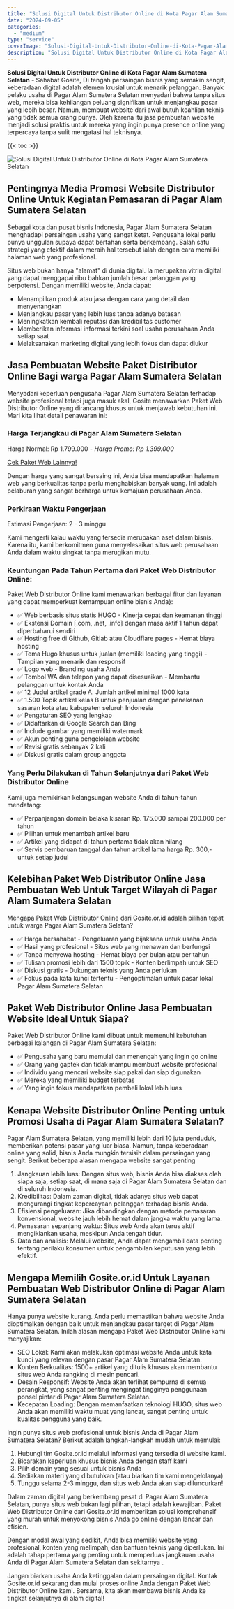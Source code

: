 ```yaml
---
title: "Solusi Digital Untuk Distributor Online di Kota Pagar Alam Sumatera Selatan"
date: "2024-09-05"
categories: 
  - "medium"
type: "service"
coverImage: "Solusi-Digital-Untuk-Distributor-Online-di-Kota-Pagar-Alam-Sumatera-Selatan.png"
description: "Solusi Digital Untuk Distributor Online di Kota Pagar Alam Sumatera Selatan. Jangan biarkan usaha Anda ketinggalan dalam persaingan digital. Kontak Gosite.or..."
---
```


**Solusi Digital Untuk Distributor Online di Kota Pagar Alam Sumatera Selatan** - Sahabat Gosite, Di tengah persaingan bisnis yang semakin sengit, keberadaan digital adalah elemen krusial untuk menarik pelanggan. Banyak pelaku usaha di Pagar Alam Sumatera Selatan menyadari bahwa tanpa situs web, mereka bisa kehilangan peluang signifikan untuk menjangkau pasar yang lebih besar. Namun, membuat website dari awal butuh keahlian teknis yang tidak semua orang punya. Oleh karena itu jasa pembuatan website menjadi solusi praktis untuk mereka yang ingin punya presence online yang terpercaya tanpa sulit mengatasi hal teknisnya.

{{< toc >}}

![Solusi Digital Untuk Distributor Online di Kota Pagar Alam Sumatera Selatan](/images/medium/Solusi-Digital-Untuk-Distributor-Online-di-Kota-Pagar-Alam-Sumatera-Selatan.png)

## Pentingnya Media Promosi Website Distributor Online Untuk Kegiatan Pemasaran di Pagar Alam Sumatera Selatan

Sebagai kota dan pusat bisnis Indonesia, Pagar Alam Sumatera Selatan menghadapi persaingan usaha yang sangat ketat. Pengusaha lokal perlu punya unggulan supaya dapat bertahan serta berkembang. Salah satu strategi yang efektif dalam meraih hal tersebut ialah dengan cara memiliki halaman web yang profesional.

Situs web bukan hanya "alamat" di dunia digital. Ia merupakan vitrin digital yang dapat menggapai ribu bahkan jumlah besar pelanggan yang berpotensi. Dengan memiliki website, Anda dapat:

- Menampilkan produk atau jasa dengan cara yang detail dan menyenangkan
- Menjangkau pasar yang lebih luas tanpa adanya batasan
- Meningkatkan kembali reputasi dan kredibilitas customer
- Memberikan informasi informasi terkini soal usaha perusahaan Anda setiap saat
- Melaksanakan marketing digital yang lebih fokus dan dapat diukur

## Jasa Pembuatan Website Paket Distributor Online Bagi warga Pagar Alam Sumatera Selatan

Menyadari keperluan pengusaha Pagar Alam Sumatera Selatan terhadap website profesional tetapi juga masuk akal, Gosite menawarkan Paket Web Distributor Online yang dirancang khusus untuk menjawab kebutuhan ini. Mari kita lihat detail penawaran ini:

### Harga Terjangkau di Pagar Alam Sumatera Selatan

<a class="cta-button">Harga Normal: Rp 1.799.000 - <em>Harga Promo: Rp 1.399.000</em></a>

<a href="/jasa-web/" class="cta-button">Cek Paket Web Lainnya!</a>

Dengan harga yang sangat bersaing ini, Anda bisa mendapatkan halaman web yang berkualitas tanpa perlu menghabiskan banyak uang. Ini adalah pelaburan yang sangat berharga untuk kemajuan perusahaan Anda.

### Perkiraan Waktu Pengerjaan

Estimasi Pengerjaan: 2 - 3 minggu

Kami mengerti kalau waktu yang tersedia merupakan aset dalam bisnis. Karena itu, kami berkomitmen guna menyelesaikan situs web perusahaan Anda dalam waktu singkat tanpa merugikan mutu.

### Keuntungan Pada Tahun Pertama dari Paket Web Distributor Online:

Paket Web Distributor Online kami menawarkan berbagai fitur dan layanan yang dapat memperkuat kemampuan online bisnis Anda}:

- ✅ Web berbasis situs statis HUGO - Kinerja cepat dan keamanan tinggi
- ✅ Ekstensi Domain \[.com, .net, .info\] dengan masa aktif 1 tahun dapat diperbaharui sendiri
- ✅ Hosting free di Github, Gitlab atau Cloudflare pages - Hemat biaya hosting
- ✅ Tema Hugo khusus untuk jualan (memiliki loading yang tinggi) - Tampilan yang menarik dan responsif
- ✅ Logo web - Branding usaha Anda
- ✅ Tombol WA dan telepon yang dapat disesuaikan - Membantu pelanggan untuk kontak Anda
- ✅ 12 Judul artikel grade A. Jumlah artikel minimal 1000 kata
- ✅ 1.500 Topik artikel kelas B untuk penjualan dengan penekanan sasaran kota atau kabupaten seluruh Indonesia
- ✅ Pengaturan SEO yang lengkap
- ✅ Didaftarkan di Google Search dan Bing
- ✅ Include gambar yang memiliki watermark
- ✅ Akun penting guna pengelolaan website
- ✅ Revisi gratis sebanyak 2 kali
- ✅ Diskusi gratis dalam group anggota

### Yang Perlu Dilakukan di Tahun Selanjutnya dari Paket Web Distributor Online

Kami juga memikirkan kelangsungan website Anda di tahun-tahun mendatang:

- ✅ Perpanjangan domain belaka kisaran Rp. 175.000 sampai 200.000 per tahun
- ✅ Pilihan untuk menambah artikel baru
- ✅ Artikel yang didapat di tahun pertama tidak akan hilang
- ✅ Servis pembaruan tanggal dan tahun artikel lama harga Rp. 300,- untuk setiap judul

## Kelebihan Paket Web Distributor Online Jasa Pembuatan Web Untuk Target Wilayah di Pagar Alam Sumatera Selatan

Mengapa Paket Web Distributor Online dari Gosite.or.id adalah pilihan tepat untuk warga Pagar Alam Sumatera Selatan?

- ✅ Harga bersahabat - Pengeluaran yang bijaksana untuk usaha Anda
- ✅ Hasil yang profesional - Situs web yang menawan dan berfungsi
- ✅ Tanpa menyewa hosting - Hemat biaya per bulan atau per tahun
- ✅ Tulisan promosi lebih dari 1500 topik - Konten berlimpah untuk SEO
- ✅ Diskusi gratis - Dukungan teknis yang Anda perlukan
- ✅ Fokus pada kata kunci tertentu - Pengoptimalan untuk pasar lokal Pagar Alam Sumatera Selatan

## Paket Web Distributor Online Jasa Pembuatan Website Ideal Untuk Siapa?

Paket Web Distributor Online kami dibuat untuk memenuhi kebutuhan berbagai kalangan di Pagar Alam Sumatera Selatan:

- ✅ Pengusaha yang baru memulai dan menengah yang ingin go online
- ✅ Orang yang gaptek dan tidak mampu membuat website profesional
- ✅ Individu yang mencari website siap pakai dan siap digunakan
- ✅ Mereka yang memiliki budget terbatas
- ✅ Yang ingin fokus mendapatkan pembeli lokal lebih luas

## Kenapa Website Distributor Online Penting untuk Promosi Usaha di Pagar Alam Sumatera Selatan?

Pagar Alam Sumatera Selatan, yang memiliki lebih dari 10 juta penduduk, memberikan potensi pasar yang luar biasa. Namun, tanpa keberadaan online yang solid, bisnis Anda mungkin tersisih dalam persaingan yang sengit. Berikut beberapa alasan mengapa website sangat penting

1. Jangkauan lebih luas: Dengan situs web, bisnis Anda bisa diakses oleh siapa saja, setiap saat, di mana saja di Pagar Alam Sumatera Selatan dan di seluruh Indonesia.
2. Kredibilitas: Dalam zaman digital, tidak adanya situs web dapat mengurangi tingkat kepercayaan pelanggan terhadap bisnis Anda.
3. Efisiensi pengeluaran: Jika dibandingkan dengan metode pemasaran konvensional, website jauh lebih hemat dalam jangka waktu yang lama.
4. Pemasaran sepanjang waktu: Situs web Anda akan terus aktif mengiklankan usaha, meskipun Anda tengah tidur.
5. Data dan analisis: Melalui website, Anda dapat mengambil data penting tentang perilaku konsumen untuk pengambilan keputusan yang lebih efektif.

## Mengapa Memilih Gosite.or.id Untuk Layanan Pembuatan Web Distributor Online di Pagar Alam Sumatera Selatan

Hanya punya website kurang. Anda perlu memastikan bahwa website Anda dioptimalkan dengan baik untuk menjangkau pasar target di Pagar Alam Sumatera Selatan. Inilah alasan mengapa Paket Web Distributor Online kami menyajikan:

- SEO Lokal: Kami akan melakukan optimasi website Anda untuk kata kunci yang relevan dengan pasar Pagar Alam Sumatera Selatan.
- Konten Berkualitas: 1500+ artikel yang ditulis khusus akan membantu situs web Anda rangking di mesin pencari.
- Desain Responsif: Website Anda akan terlihat sempurna di semua perangkat, yang sangat penting mengingat tingginya penggunaan ponsel pintar di Pagar Alam Sumatera Selatan.
- Kecepatan Loading: Dengan memanfaatkan teknologi HUGO, situs web Anda akan memiliki waktu muat yang lancar, sangat penting untuk kualitas pengguna yang baik.

Ingin punya situs web profesional untuk bisnis Anda di Pagar Alam Sumatera Selatan? Berikut adalah langkah-langkah mudah untuk memulai:

1. Hubungi tim Gosite.or.id melalui informasi yang tersedia di website kami.
2. Bicarakan keperluan khusus bisnis Anda dengan staff kami
3. Pilih domain yang sesuai untuk bisnis Anda
4. Sediakan materi yang dibutuhkan (atau biarkan tim kami mengelolanya)
5. Tunggu selama 2-3 minggu, dan situs web Anda akan siap diluncurkan!

Dalam zaman digital yang berkembang pesat di Pagar Alam Sumatera Selatan, punya situs web bukan lagi pilihan, tetapi adalah kewajiban. Paket Web Distributor Online dari Gosite.or.id memberikan solusi komprehensif yang murah untuk menyokong bisnis Anda go online dengan lancar dan efisien.

Dengan modal awal yang sedikit, Anda bisa memiliki website yang profesional, konten yang melimpah, dan bantuan teknis yang diperlukan. Ini adalah tahap pertama yang penting untuk memperluas jangkauan usaha Anda di Pagar Alam Sumatera Selatan dan sekitarnya .

Jangan biarkan usaha Anda ketinggalan dalam persaingan digital. Kontak Gosite.or.id sekarang dan mulai proses online Anda dengan Paket Web Distributor Online kami. Bersama, kita akan membawa bisnis Anda ke tingkat selanjutnya di alam digital!